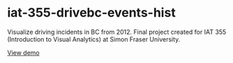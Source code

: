 iat-355-drivebc-events-hist
===========================

Visualize driving incidents in BC from 2012. Final project created for IAT 355 (Introduction to Visual Analytics) at Simon Fraser University.

<a href="http://www.dannyblackstock.github.com/iat-355-drivebc-events-hist">View demo</a>
